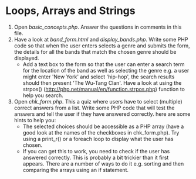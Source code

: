 # Loops, Arrays and Strings

1. Open *basic_concepts.php*. Answer the questions in comments in this file.
2. Have a look at *band_form.html* and *display_bands.php*. Write some PHP code so that when the user enters selects a genre and submits the form, the details for all the bands that match the chosen genre should be displayed.
   * Add a text box to the form so that the user can enter a search term for the location of the band as well as selecting the genre e.g. a user might enter 'New York' and select 'hip-hop', the search results should then present 'The Wu-Tang Clan'. Have a look at using the strpos() (http://php.net/manual/en/function.strpos.php) function to help you search.
3. Open *chk_form.php*. This a quiz where users have to select (multiple) correct answers from a list. Write some PHP code that will test the answers and tell the user if they have answered correctly. here are some hints to help you:
   * The selected choices should be accessible as a PHP array (have a good look at the names of the checkboxes in chk_form.php). Try using a print_r() or a foreach loop to display what the user has chosen.
   * If you can get this to work, you need to check if the user has answered correctly. This is probably a bit trickier than it first appears. There are a number of ways to do it e.g. sorting and then comparing the arrays using an if statement.
